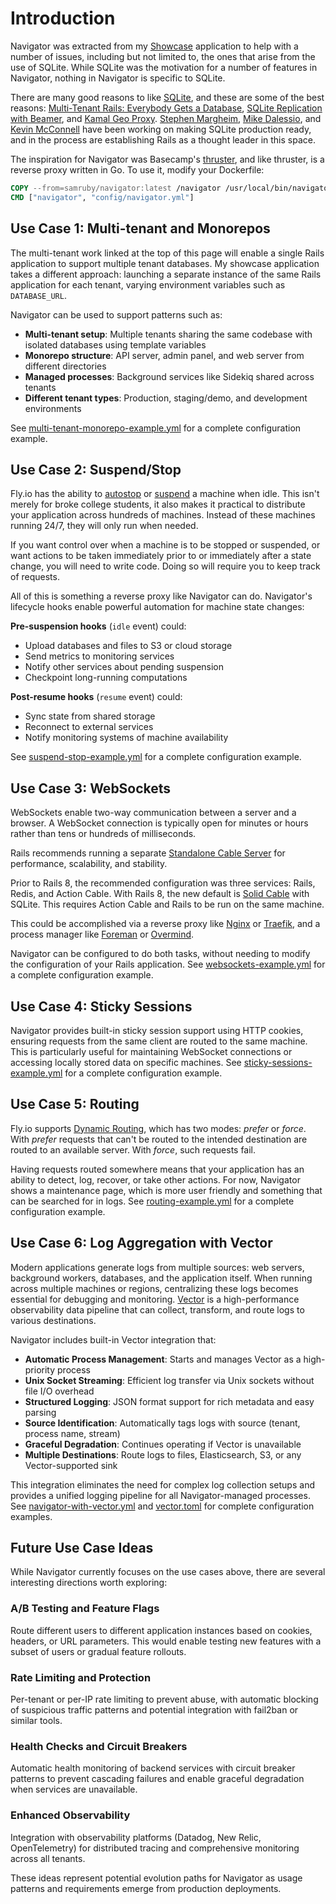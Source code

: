 # Introduction

Navigator was extracted from my [Showcase](https://github.com/rubys/showcase?tab=readme-ov-file#showcase) application to help with a number of issues, including but not limited to, the ones that arise from the use of SQLite. While SQLite was the motivation for a number of features in Navigator, nothing in Navigator is specific to SQLite.

There are many good reasons to like [SQLite](https://sqlite.org/), and these are some of the best reasons: [Multi-Tenant Rails: Everybody Gets a Database](https://www.youtube.com/watch?v=Sc4FJ0EZTAg), [SQLite Replication with Beamer](https://www.youtube.com/watch?v=lcved9uEV5U), and [Kamal Geo Proxy](https://www.youtube.com/watch?v=gcwzWzC7gUA&t=3541s). [Stephen Margheim](https://fractaledmind.com/), [Mike Dalessio](https://mike.daless.io/), and [Kevin McConnell](https://github.com/kevinmcconnell) have been working on making SQLite production ready, and in the process are establishing Rails as a thought leader in this space.

The inspiration for Navigator was Basecamp's [thruster](https://github.com/basecamp/thruster?tab=readme-ov-file#thruster), and like thruster, is a reverse proxy written in Go. To use it, modify your Dockerfile:

```dockerfile
COPY --from=samruby/navigator:latest /navigator /usr/local/bin/navigator
CMD ["navigator", "config/navigator.yml"]
```

## Use Case 1: Multi-tenant and Monorepos

The multi-tenant work linked at the top of this page will enable a single Rails application to support multiple tenant databases. My showcase application takes a different approach: launching a separate instance of the same Rails application for each tenant, varying environment variables such as `DATABASE_URL`.

Navigator can be used to support patterns such as:
- **Multi-tenant setup**: Multiple tenants sharing the same codebase with isolated databases using template variables
- **Monorepo structure**: API server, admin panel, and web server from different directories
- **Managed processes**: Background services like Sidekiq shared across tenants
- **Different tenant types**: Production, staging/demo, and development environments

See [multi-tenant-monorepo-example.yml](examples/multi-tenant-monorepo-example.yml) for a complete configuration example.

## Use Case 2: Suspend/Stop

Fly.io has the ability to [autostop](https://fly.io/docs/launch/autostop-autostart/) or [suspend](https://fly.io/docs/reference/suspend-resume/) a machine when idle. This isn't merely for broke college students, it also makes it practical to distribute your application across hundreds of machines. Instead of these machines running 24/7, they will only run when needed.

If you want control over when a machine is to be stopped or suspended, or want actions to be taken immediately prior to or immediately after a state change, you will need to write code. Doing so will require you to keep track of requests.

All of this is something a reverse proxy like Navigator can do. Navigator's lifecycle hooks enable powerful automation for machine state changes:

**Pre-suspension hooks** (`idle` event) could:
- Upload databases and files to S3 or cloud storage
- Send metrics to monitoring services
- Notify other services about pending suspension
- Checkpoint long-running computations

**Post-resume hooks** (`resume` event) could:
- Sync state from shared storage
- Reconnect to external services
- Notify monitoring systems of machine availability

See [suspend-stop-example.yml](examples/suspend-stop-example.yml) for a complete configuration example.

## Use Case 3: WebSockets

WebSockets enable two-way communication between a server and a browser. A WebSocket connection is typically open for minutes or hours rather than tens or hundreds of milliseconds.

Rails recommends running a separate [Standalone Cable Server](https://guides.rubyonrails.org/action_cable_overview.html#running-standalone-cable-servers) for performance, scalability, and stability.

Prior to Rails 8, the recommended configuration was three services: Rails, Redis, and Action Cable. With Rails 8, the new default is [Solid Cable](https://github.com/rails/solid_cable?tab=readme-ov-file#solid-cable) with SQLite. This requires Action Cable and Rails to be run on the same machine.

This could be accomplished via a reverse proxy like [Nginx](https://nginx.org/) or [Traefik](https://traefik.io/traefik), and a process manager like [Foreman](https://github.com/ddollar/foreman?tab=readme-ov-file#foreman) or [Overmind](https://github.com/DarthSim/overmind/blob/master/README.md).

Navigator can be configured to do both tasks, without needing to modify the configuration of your Rails application. See [websockets-example.yml](examples/websockets-example.yml) for a complete configuration example.

## Use Case 4: Sticky Sessions

Navigator provides built-in sticky session support using HTTP cookies, ensuring requests from the same client are routed to the same machine. This is particularly useful for maintaining WebSocket connections or accessing locally stored data on specific machines. See [sticky-sessions-example.yml](examples/sticky-sessions-example.yml) for a complete configuration example.

## Use Case 5: Routing

Fly.io supports [Dynamic Routing](https://fly.io/docs/networking/dynamic-request-routing/), which has two modes: _prefer_ or _force_. With _prefer_ requests that can't be routed to the intended destination are routed to an available server. With _force_, such requests fail.

Having requests routed somewhere means that your application has an ability to detect, log, recover, or take other actions. For now, Navigator shows a maintenance page, which is more user friendly and something that can be searched for in logs. See [routing-example.yml](examples/routing-example.yml) for a complete configuration example.

## Use Case 6: Log Aggregation with Vector

Modern applications generate logs from multiple sources: web servers, background workers, databases, and the application itself. When running across multiple machines or regions, centralizing these logs becomes essential for debugging and monitoring. [Vector](https://vector.dev/) is a high-performance observability data pipeline that can collect, transform, and route logs to various destinations.

Navigator includes built-in Vector integration that:
- **Automatic Process Management**: Starts and manages Vector as a high-priority process
- **Unix Socket Streaming**: Efficient log transfer via Unix sockets without file I/O overhead
- **Structured Logging**: JSON format support for rich metadata and easy parsing
- **Source Identification**: Automatically tags logs with source (tenant, process name, stream)
- **Graceful Degradation**: Continues operating if Vector is unavailable
- **Multiple Destinations**: Route logs to files, Elasticsearch, S3, or any Vector-supported sink

This integration eliminates the need for complex log collection setups and provides a unified logging pipeline for all Navigator-managed processes. See [navigator-with-vector.yml](examples/navigator-with-vector.yml) and [vector.toml](examples/vector.toml) for complete configuration examples.

## Future Use Case Ideas

While Navigator currently focuses on the use cases above, there are several interesting directions worth exploring:

### A/B Testing and Feature Flags
Route different users to different application instances based on cookies, headers, or URL parameters. This would enable testing new features with a subset of users or gradual feature rollouts.

### Rate Limiting and Protection
Per-tenant or per-IP rate limiting to prevent abuse, with automatic blocking of suspicious traffic patterns and potential integration with fail2ban or similar tools.

### Health Checks and Circuit Breakers
Automatic health monitoring of backend services with circuit breaker patterns to prevent cascading failures and enable graceful degradation when services are unavailable.

### Enhanced Observability
Integration with observability platforms (Datadog, New Relic, OpenTelemetry) for distributed tracing and comprehensive monitoring across all tenants.

These ideas represent potential evolution paths for Navigator as usage patterns and requirements emerge from production deployments.
